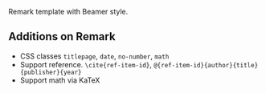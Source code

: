 Remark template with Beamer style.

## Additions on Remark

- CSS classes `titlepage`, `date`, `no-number`, `math`
- Support reference. `\cite{ref-item-id}`, `@{ref-item-id}{author}{title}{publisher}{year}`
- Support math via KaTeX
